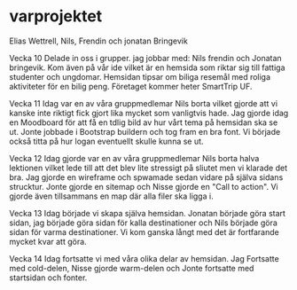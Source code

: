 # varprojektet
Elias Wettrell, Nils, Frendin och jonatan Bringevik

Vecka 10
Delade in oss i grupper. jag jobbar med: Nils frendin och Jonatan bringevik.
Kom även på vår ide vilket är en hemsida som riktar sig till fattiga studenter och ungdomar. Hemsidan tipsar om biliga resemål med roliga aktiviteter för en bilig peng.
Företaget kommer heter SmartTrip UF.

Vecka 11
Idag var en av våra gruppmedlemar Nils borta vilket gjorde att vi kanske inte riktigt fick gjort lika mycket som vanligtvis hade. 
Jag gjorde idag en Moodboard för att få en tdlig bild av hur vårt tema på hemsidan ska se ut. 
Jonte jobbade i Bootstrap buildern och tog fram en bra font. 
Vi började också titta på hur logan eventuellt skulle kunna se ut. 

Vecka 12
Idag gjorde var en av våra gruppmedlemar Nils borta halva lektionen vilket lede till att det blev lite stressigt på sliutet men vi klarade det bra. 
Jag gjorde en wireframe och spwamade sedan vidare på själva sidans strucktur. Jonte gjorde en sitemap och Nisse gjorde en "Call to action".
Vi gjorde även tillsammans en map där alla filer ska ligga i.

Vecka 13
Idag började vi skapa själva hemsidan. Jonatan började göra start sidan, jag började göra sidan för kalla destinationer och Nils började göra sidan för varma destinationer. 
Vi kom ganska långt med det är fortfarande mycket kvar att göra.

Vecka 14
Idag fortsatte vi med våra olika delar av hemsidan. Jag Fortsatte med cold-delen, Nisse gjorde warm-delen och Jonte fortsatte med startsidan och fonter.

